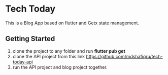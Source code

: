 # Tech Today

This is a Blog App based on flutter and Getx state management.

## Getting Started

1. clone the project to any folder and run **flutter pub get**
2. clone the API project from this link https://github.com/mdshafiqru/tech-today-api
3. run the API project and blog project together.


